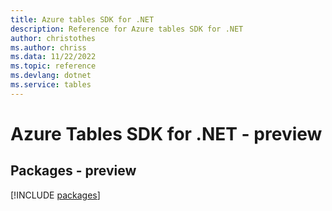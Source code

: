 ```yaml
---
title: Azure tables SDK for .NET
description: Reference for Azure tables SDK for .NET
author: christothes
ms.author: chriss
ms.data: 11/22/2022
ms.topic: reference
ms.devlang: dotnet
ms.service: tables
---
```

# Azure Tables SDK for .NET - preview
## Packages - preview
[!INCLUDE [packages](tables-index.md)]